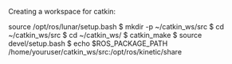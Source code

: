 Creating a workspace for catkin:

source /opt/ros/lunar/setup.bash
$ mkdir -p ~/catkin_ws/src
$ cd ~/catkin_ws/src
$ cd ~/catkin_ws/
$ catkin_make
$ source devel/setup.bash
$ echo $ROS_PACKAGE_PATH
/home/youruser/catkin_ws/src:/opt/ros/kinetic/share